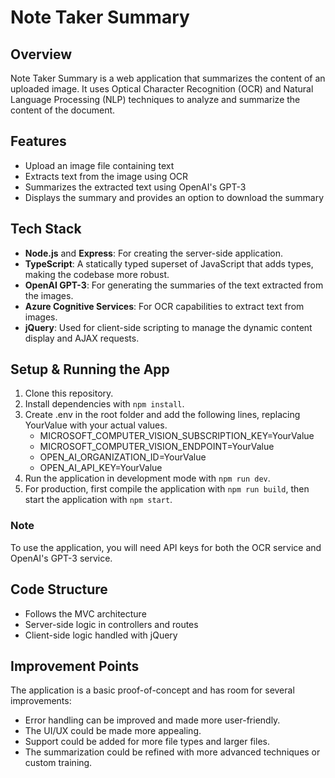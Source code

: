 # Note Taker Summary

## Overview

Note Taker Summary is a web application that summarizes the content of an uploaded image. It uses Optical Character Recognition (OCR) and Natural Language Processing (NLP) techniques to analyze and summarize the content of the document.

## Features

- Upload an image file containing text
- Extracts text from the image using OCR
- Summarizes the extracted text using OpenAI's GPT-3
- Displays the summary and provides an option to download the summary

## Tech Stack

- **Node.js** and **Express**: For creating the server-side application.
- **TypeScript**: A statically typed superset of JavaScript that adds types, making the codebase more robust.
- **OpenAI GPT-3**: For generating the summaries of the text extracted from the images.
- **Azure Cognitive Services**: For OCR capabilities to extract text from images.
- **jQuery**: Used for client-side scripting to manage the dynamic content display and AJAX requests.

## Setup & Running the App

1. Clone this repository.
2. Install dependencies with `npm install`.
3. Create .env in the root folder and add the following lines, replacing YourValue with your actual values.
   - MICROSOFT_COMPUTER_VISION_SUBSCRIPTION_KEY=YourValue
   - MICROSOFT_COMPUTER_VISION_ENDPOINT=YourValue
   - OPEN_AI_ORGANIZATION_ID=YourValue
   - OPEN_AI_API_KEY=YourValue
4. Run the application in development mode with `npm run dev`.
5. For production, first compile the application with `npm run build`, then start the application with `npm start`.

### Note

To use the application, you will need API keys for both the OCR service and OpenAI's GPT-3 service.

## Code Structure

- Follows the MVC architecture
- Server-side logic in controllers and routes
- Client-side logic handled with jQuery

## Improvement Points

The application is a basic proof-of-concept and has room for several improvements:

- Error handling can be improved and made more user-friendly.
- The UI/UX could be made more appealing.
- Support could be added for more file types and larger files.
- The summarization could be refined with more advanced techniques or custom training.
